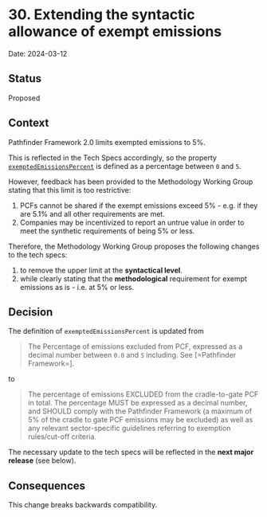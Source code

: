 # 30. Extending the syntactic allowance of exempt emissions

Date: 2024-03-12

## Status

Proposed

## Context

Pathfinder Framework 2.0 limits exempted emissions to 5%.

This is reflected in the Tech Specs accordingly, so the property
[`exemptedEmissionsPercent`](https://wbcsd.github.io/tr/2023/data-exchange-protocol-20231207/#element-attrdef-carbonfootprint-exemptedemissionspercent) is defined as a percentage between `0` and `5`.

However, feedback has been provided to the Methodology Working Group stating that
this limit is too restrictive:

1. PCFs cannot be shared if the exempt emissions exceed 5% - e.g. if they are 5.1% and all other requirements are met.
2. Companies may be incentivized to report an untrue value in order to meet the synthetic requirements of being 5% or less.

Therefore, the Methodology Working Group proposes the following changes to the tech specs:

1. to remove the upper limit at the **syntactical level**.
2. while clearly stating that the **methodological** requirement for exempt emissions as is - i.e. at 5% or less.


## Decision

The definition of `exemptedEmissionsPercent` is updated from

> The Percentage of emissions excluded from PCF, expressed as a decimal number between `0.0` and `5` including. See [=Pathfinder Framework=].

to

> The percentage of emissions EXCLUDED from the cradle-to-gate PCF in total. The percentage MUST be expressed as a decimal number, and SHOULD comply with the Pathfinder Framework (a maximum of 5% of the cradle to gate PCF emissions may be excluded) as well as any relevant sector-specific guidelines referring to exemption rules/cut-off criteria.

The necessary update to the tech specs will be reflected in the **next major release** (see below).


## Consequences

This change breaks backwards compatibility.